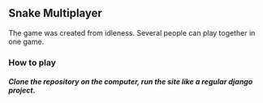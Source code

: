 ## Snake Multiplayer
The game was created from idleness. Several people can play together in one game.
### How to play


##### Clone the repository on the computer, run the site like a regular django project.
